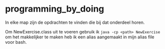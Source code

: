 # programming_by_doing

In elke map zijn de opdrachten te vinden die bij dat onderdeel horen.

Om NewExercise.class uit te voeren gebruik ik `java -cp <path> NewExercise` om het makkelijker te maken heb ik een alias aangemaakt in mijn alias file voor bash.
